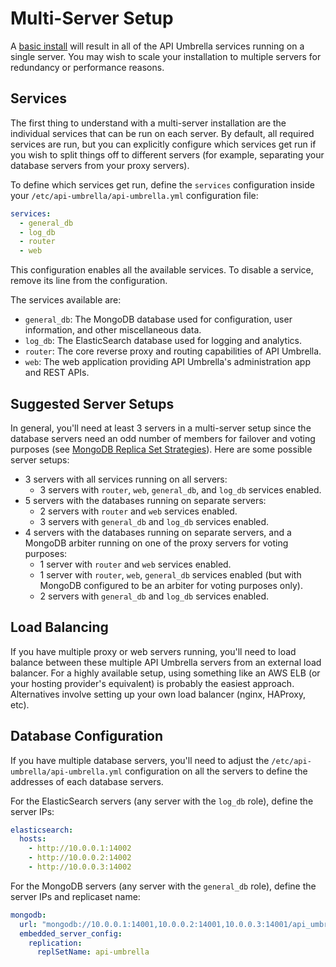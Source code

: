# Multi-Server Setup

A [basic install](#basic-install) will result in all of the API Umbrella services running on a single server. You may wish to scale your installation to multiple servers for redundancy or performance reasons.

## Services

The first thing to understand with a multi-server installation are the individual services that can be run on each server. By default, all required services are run, but you can explicitly configure which services get run if you wish to split things off to different servers (for example, separating your database servers from your proxy servers).

To define which services get run, define the `services` configuration inside your `/etc/api-umbrella/api-umbrella.yml` configuration file:

```yaml
services:
  - general_db
  - log_db
  - router
  - web
```

This configuration enables all the available services. To disable a service, remove its line from the configuration.

The services available are:

- `general_db`: The MongoDB database used for configuration, user information, and other miscellaneous data.
- `log_db`: The ElasticSearch database used for logging and analytics.
- `router`: The core reverse proxy and routing capabilities of API Umbrella.
- `web`: The web application providing API Umbrella's administration app and REST APIs.

## Suggested Server Setups

In general, you'll need at least 3 servers in a multi-server setup since the database servers need an odd number of members for failover and voting purposes (see [MongoDB Replica Set Strategies](http://docs.mongodb.org/manual/core/replica-set-architectures/#deploy-an-odd-number-of-members)). Here are some possible server setups:

- 3 servers with all services running on all servers:
  - 3 servers with `router`, `web`, `general_db`, and `log_db` services enabled.
- 5 servers with the databases running on separate servers:
  - 2 servers with `router` and `web` services enabled.
  - 3 servers with `general_db` and `log_db` services enabled.
- 4 servers with the databases running on separate servers, and a MongoDB arbiter running on one of the proxy servers for voting purposes:
  - 1 server with `router` and `web` services enabled.
  - 1 server with `router`, `web`, `general_db` services enabled (but with MongoDB configured to be an arbiter for voting purposes only).
  - 2 servers with `general_db` and `log_db` services enabled.

## Load Balancing

If you have multiple proxy or web servers running, you'll need to load balance between these multiple API Umbrella servers from an external load balancer. For a highly available setup, using something like an AWS ELB (or your hosting provider's equivalent) is probably the easiest approach. Alternatives involve setting up your own load balancer (nginx, HAProxy, etc).

## Database Configuration

If you have multiple database servers, you'll need to adjust the `/etc/api-umbrella/api-umbrella.yml` configuration on all the servers to define the addresses of each database servers.

For the ElasticSearch servers (any server with the `log_db` role), define the server IPs:

```yaml
elasticsearch:
  hosts:
    - http://10.0.0.1:14002
    - http://10.0.0.2:14002
    - http://10.0.0.3:14002
```

For the MongoDB servers (any server with the `general_db` role), define the server IPs and replicaset name:

```yaml
mongodb:
  url: "mongodb://10.0.0.1:14001,10.0.0.2:14001,10.0.0.3:14001/api_umbrella"
  embedded_server_config:
    replication:
      replSetName: api-umbrella
```
